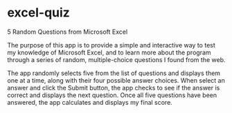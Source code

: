 # excel-quiz
5 Random Questions from Microsoft Excel

The purpose of this app is to provide a simple and interactive way to test my knowledge of Microsoft Excel, and to learn more about the program through a series of random, multiple-choice questions I found from the web.

The app randomly selects five from the list of questions and displays them one at a time, along with their four possible answer choices. When select an answer and click the Submit button, the app checks to see if the answer is correct and displays the next question. Once all five questions have been answered, the app calculates and displays my final score.
